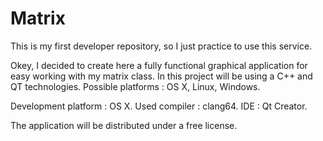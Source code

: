 # Matrix
This is my first developer repository, so I just practice to use this service.

Okey, I decided to create here a fully functional graphical application for easy working with my matrix class.
In this project will be using a C++ and QT technologies.
Possible platforms : OS X, Linux, Windows.

Development platform : OS X.
Used compiler : clang64.
IDE : Qt Creator.

The application will be distributed under a free license.
